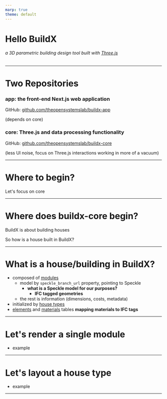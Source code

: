 ```yaml
---
marp: true
theme: default
---
```


# Hello BuildX

###### _a 3D parametric building design tool built with [Three.js](https://threejs.org/)_

---

# Two Repositories

### app: the front-end Next.js web application

GitHub: [github.com/theopensystemslab/buildx-app](https://github.com/theopensystemslab/buildx-app)

(depends on core)

### core: Three.js and data processing functionality

GitHub: [github.com/theopensystemslab/buildx-core](github.com/theopensystemslab/buildx-core)

(less UI noise, focus on Three.js interactions working in more of a vacuum)

---

# Where to begin?

Let's focus on core

---

# Where does buildx-core begin?

BuildX is about building houses

So how is a house built in BuildX?

---

# What is a house/building in BuildX?

- composed of [modules](https://airtable.com/app9duJc6vjuA9b8m/tbloJKqAxjIybEcq8)
  - model by `speckle_branch_url` property, pointing to Speckle
    - **what is a Speckle model for our purposes?**
      - **IFC tagged geometries**
  - the rest is information (dimensions, costs, metadata)
- initialized by [house types](https://airtable.com/app9duJc6vjuA9b8m/tbla5XgKToyT0bpo5)
- [elements](https://airtable.com/app9duJc6vjuA9b8m/tbliZTiIl57dogJSl) and [materials](https://airtable.com/app9duJc6vjuA9b8m/tblVA8svikxDCtEBN) tables **mapping materials to IFC tags**

---

# Let's render a single module

- example

---

# Let's layout a house type

- example

---
